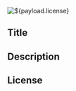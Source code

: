 ![${payload.license}](https://img.shields.io/badge/MIT-Licensed-green)
## Title


## Description


## License